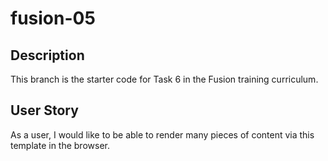 # fusion-05

## Description
This branch is the starter code for Task 6 in the Fusion training curriculum.

## User Story
As a user, I would like to be able to render many pieces of content via this template in the browser.
